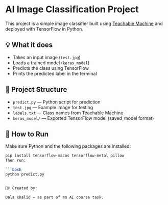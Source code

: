 # AI Image Classification Project

This project is a simple image classifier built using [Teachable Machine](https://teachablemachine.withgoogle.com/) and deployed with TensorFlow in Python.

## 💡 What it does
- Takes an input image (`test.jpg`)
- Loads a trained model (`keras_model`)
- Predicts the class using TensorFlow
- Prints the predicted label in the terminal

## 📁 Project Structure
- `predict.py` — Python script for prediction
- `test.jpg` — Example image for testing
- `labels.txt` — Class names from Teachable Machine
- `keras_model/` — Exported TensorFlow model (saved_model format)

## 🚀 How to Run
Make sure Python and the following packages are installed:
```bash
pip install tensorflow-macos tensorflow-metal pillow
Then run:

```bash
python predict.py


🙋‍♀️ Created by:

Dala Khalid — as part of an AI course task.
